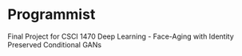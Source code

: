 # Programmist
Final Project for CSCI 1470 Deep Learning - Face-Aging with Identity Preserved Conditional GANs
